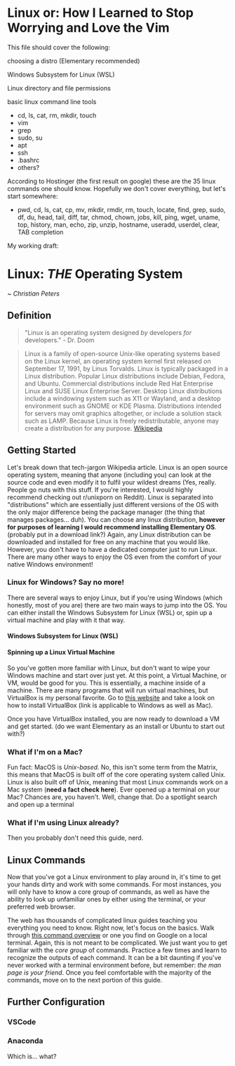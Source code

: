 # Linux or: How I Learned to Stop Worrying and Love the Vim

This file should cover the following:

choosing a distro (Elementary recommended)

Windows Subsystem for Linux (WSL)

Linux directory and file permissions

basic linux command line tools

- cd, ls, cat, rm, mkdir, touch
- vim
- grep
- sudo, su
- apt
- ssh
- .bashrc
- others?

According to Hostinger (the first result on google) these are the 35 linux commands one should know. Hopefully we don't cover everything, but let's start somewhere:

- pwd, cd, ls, cat, cp, mv, mkdir, rmdir, rm, touch, locate, find, grep, sudo, df, du, head, tail, diff, tar, chmod, chown, jobs, kill, ping, wget, uname, top, history, man, echo, zip, unzip, hostname, useradd, userdel, clear, TAB completion

My working draft:

# Linux: _THE_ Operating System

~ _Christian Peters_

## Definition

> "Linux is an operating system designed _by_ developers _for_ developers." - Dr. Doom

> Linux is a family of open-source Unix-like operating systems based on the Linux kernel, an operating system kernel first released on September 17, 1991, by Linus Torvalds. Linux is typically packaged in a Linux distribution.
> Popular Linux distributions include Debian, Fedora, and Ubuntu. Commercial distributions include Red Hat Enterprise Linux and SUSE Linux Enterprise Server. Desktop Linux distributions include a windowing system such as X11 or Wayland, and a desktop environment such as GNOME or KDE Plasma. Distributions intended for servers may omit graphics altogether, or include a solution stack such as LAMP. Because Linux is freely redistributable, anyone may create a distribution for any purpose. [Wikipedia](https://en.wikipedia.org/wiki/Linux)

## Getting Started

Let's break down that tech-jargon Wikipedia article. Linux is an open source operating system, meaning that anyone (including you) can look at the source code and even modify it to fulfil your wildest dreams (Yes, really. People go nuts with this stuff. If you're interested, I would highly recommend checking out r/unixporn on Reddit). Linux is separated into "distributions" which are essentially just different versions of the OS with the only major difference being the package manager (the thing that manages packages... duh). You can choose any linux distribution, **however for purposes of learning I would recommend installing Elementary OS**. (probably put in a download link?) Again, any Linux distribution can be downloaded and installed for free on any machine that you would like. However, you don't have to have a dedicated computer just to run Linux. There are many other ways to enjoy the OS even from the comfort of your native Windows environment!

### Linux for Windows? Say no more!

There are several ways to enjoy Linux, but if you're using Windows (which honestly, most of you are) there are two main ways to jump into the OS. You can either install the Windows Subsystem for Linux (WSL) or, spin up a virtual machine and play with it that way.

#### Windows Subsystem for Linux (WSL)

#### Spinning up a Linux Virtual Machine

So you've gotten more familiar with Linux, but don't want to wipe your Windows machine and start over just yet. At this point, a Virtual Machine, or VM, would be good for you. This is essentially, a machine inside of a machine. There are many programs that will run virtual machines, but VirtualBox is my personal favorite. Go to [this website](https://www.wikihow.com/Install-VirtualBox) and take a look on how to install VirtualBox (link is applicable to Windows as well as Mac).

Once you have VirtualBox installed, you are now ready to download a VM and get started. (do we want Elementary as an install or Ubuntu to start out with?)

### What if I'm on a Mac?

Fun fact: MacOS is _Unix-based_. No, this isn't some term from the Matrix, this means that MacOS is built off of the core operating system called Unix. Linux is also built off of Unix, meaning that most Linux commands work on a Mac system (**need a fact check here**). Ever opened up a terminal on your Mac? Chances are, you haven't. Well, change that. Do a spotlight search and open up a terminal

### What if I'm using Linux already?

Then you probably don't need this guide, nerd.

## Linux Commands

Now that you've got a Linux environment to play around in, it's time to get your hands dirty and work with some commands. For most instances, you will only have to know a core group of commands, as well as have the ability to look up unfamiliar ones by either using the terminal, or your preferred web browser.

The web has thousands of complicated linux guides teaching you everything you need to know. Right now, let's focus on the basics. Walk through [this command overview](https://www.hostinger.com/tutorials/linux-commands) or one you find on Google on a local terminal. Again, this is not meant to be complicated. We just want you to get familiar with the _core group_ of commands. Practice a few times and learn to recognize the outputs of each command. It can be a bit daunting if you've never worked with a terminal environment before, but remember: _the man page is your friend_. Once you feel comfortable with the majority of the commands, move on to the next portion of this guide.

## Further Configuration

### VSCode

### Anaconda

Which is... what?
